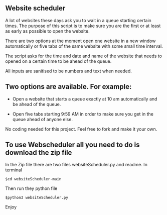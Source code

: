 ## Website scheduler 

A lot of websites these days ask you to wait in a queue starting certain times. The purpose of this script is to make sure you are the first or at least as early as possible to open the website. 

There are two options at the moment open one website in a new window automatically or five tabs of the same website with some small time interval.

The script asks for the time and date and name of the website that needs to opened on a certain time to be ahead of the queue.

All inputs are sanitised to be numbers and text when needed.

## Two options are available. For example:

* Open a website that starts a queue exactly at 10 am automatically and be ahead of the queue.

* Open five tabs starting 9:59 AM in order to make sure you get in the queue ahead of anyone else.

No coding needed for this project. Feel free to fork and make it your own.

## To use Webscheduler all you need to do is download the zip file

In the Zip file there are two files websiteScheduler.py and readme. In terminal

```
$cd websiteScheduler-main
```

Then run they python file

```
$python3 websiteScheduler.py
```

Enjoy
